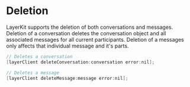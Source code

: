 # Deletion

LayerKit supports the deletion of both conversations and messages. Deletion of a conversation deletes the conversation object and all associated messages for all current participants. Deletion of a messages only affects that individual message and it's parts. 

```objectivec
// Deletes a conversation
[layerClient deleteConversation:conversation error:nil];

// Deletes a message
[layerClient deleteMessage:message error:nil];
```